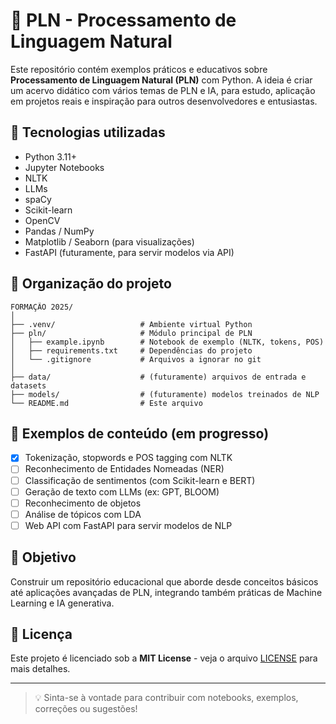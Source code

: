 # 🧠 PLN - Processamento de Linguagem Natural

Este repositório contém exemplos práticos e educativos sobre **Processamento de Linguagem Natural (PLN)** com Python. A ideia é criar um acervo didático com vários temas de PLN e IA, para estudo, aplicação em projetos reais e inspiração para outros desenvolvedores e entusiastas.

## 🚀 Tecnologias utilizadas

- Python 3.11+
- Jupyter Notebooks
- NLTK
- LLMs
- spaCy
- Scikit-learn
- OpenCV
- Pandas / NumPy
- Matplotlib / Seaborn (para visualizações)
- FastAPI (futuramente, para servir modelos via API)

## 📂 Organização do projeto

```
FORMAÇÃO 2025/
│
├── .venv/                   # Ambiente virtual Python
├── pln/                     # Módulo principal de PLN
│   ├── example.ipynb        # Notebook de exemplo (NLTK, tokens, POS)
│   ├── requirements.txt     # Dependências do projeto
│   └── .gitignore           # Arquivos a ignorar no git
│
├── data/                    # (futuramente) arquivos de entrada e datasets
├── models/                  # (futuramente) modelos treinados de NLP
└── README.md                # Este arquivo
```

## 📌 Exemplos de conteúdo (em progresso)

- [x] Tokenização, stopwords e POS tagging com NLTK
- [ ] Reconhecimento de Entidades Nomeadas (NER)
- [ ] Classificação de sentimentos (com Scikit-learn e BERT)
- [ ] Geração de texto com LLMs (ex: GPT, BLOOM)
- [ ] Reconhecimento de objetos
- [ ] Análise de tópicos com LDA
- [ ] Web API com FastAPI para servir modelos de NLP

## 🎯 Objetivo

Construir um repositório educacional que aborde desde conceitos básicos até aplicações avançadas de PLN, integrando também práticas de Machine Learning e IA generativa.

## 🧾 Licença

Este projeto é licenciado sob a **MIT License** - veja o arquivo [LICENSE](LICENSE) para mais detalhes.

---

> 💡 Sinta-se à vontade para contribuir com notebooks, exemplos, correções ou sugestões!
